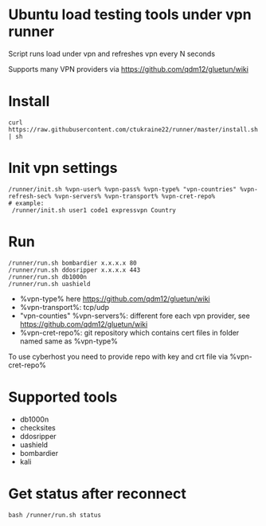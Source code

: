 # Ubuntu load testing tools under vpn runner
Script runs load under vpn and refreshes vpn every N seconds

Supports many VPN providers via https://github.com/qdm12/gluetun/wiki

# Install
```
curl https://raw.githubusercontent.com/ctukraine22/runner/master/install.sh | sh
```

# Init vpn settings
```
/runner/init.sh %vpn-user% %vpn-pass% %vpn-type% "vpn-countries" %vpn-refresh-sec% %vpn-servers% %vpn-transport% %vpn-cret-repo%
# example:
 /runner/init.sh user1 code1 expressvpn Country
```

# Run

```
/runner/run.sh bombardier x.x.x.x 80 
/runner/run.sh ddosripper x.x.x.x 443 
/runner/run.sh db1000n
/runner/run.sh uashield

```
- %vpn-type% here https://github.com/qdm12/gluetun/wiki
- %vpn-transport%: tcp/udp
- "vpn-counties" %vpn-servers%: different fore each vpn provider, see https://github.com/qdm12/gluetun/wiki
- %vpn-cret-repo%: git repository which contains cert files in folder named same as %vpn-type%

To use cyberhost you need to provide repo with key and crt file via %vpn-cret-repo%

# Supported tools
- db1000n
- checksites
- ddosripper
- uashield
- bombardier
- kali

# Get status after reconnect
```
bash /runner/run.sh status
```